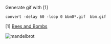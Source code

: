 Generate gif with \[1\]

```convert -delay 60 -loop 0 bbm0*.gif  bbm.gif```

\[1\] [Bees and Bombs](http://beesandbombs.tumblr.com/post/85134754974/the-official-bees-bombs-gif-guide-because-a-few)

![mandelbrot](https://raw.githubusercontent.com/mhlinder/mandelbrot/master/mandelbrot.gif)
